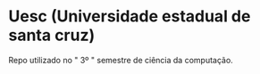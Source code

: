 # Uesc (Universidade estadual de santa cruz)
Repo utilizado no " 3º " semestre de ciência  da computação.
